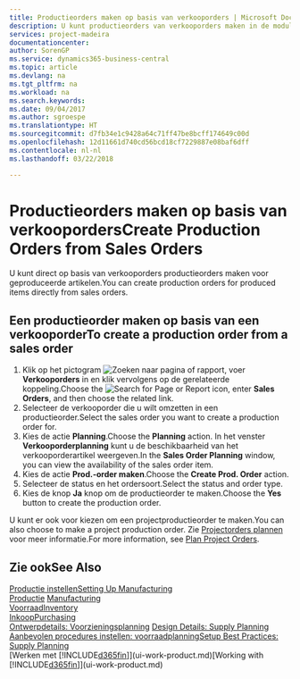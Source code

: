 ```yaml
---
title: Productieorders maken op basis van verkooporders | Microsoft Docs
description: U kunt productieorders van verkooporders maken in de module Verkoop & Marketing.
services: project-madeira
documentationcenter: 
author: SorenGP
ms.service: dynamics365-business-central
ms.topic: article
ms.devlang: na
ms.tgt_pltfrm: na
ms.workload: na
ms.search.keywords: 
ms.date: 09/04/2017
ms.author: sgroespe
ms.translationtype: HT
ms.sourcegitcommit: d7fb34e1c9428a64c71ff47be8bcff174649c00d
ms.openlocfilehash: 12d11661d740cd56bcd18cf7229887e08baf6dff
ms.contentlocale: nl-nl
ms.lasthandoff: 03/22/2018

---
```

# <a name="create-production-orders-from-sales-orders"></a><span data-ttu-id="cafd5-103">Productieorders maken op basis van verkooporders</span><span class="sxs-lookup"><span data-stu-id="cafd5-103">Create Production Orders from Sales Orders</span></span>
<span data-ttu-id="cafd5-104">U kunt direct op basis van verkooporders productieorders maken voor geproduceerde artikelen.</span><span class="sxs-lookup"><span data-stu-id="cafd5-104">You can create production orders for produced items directly from sales orders.</span></span>  

## <a name="to-create-a-production-order-from-a-sales-order"></a><span data-ttu-id="cafd5-105">Een productieorder maken op basis van een verkooporder</span><span class="sxs-lookup"><span data-stu-id="cafd5-105">To create a production order from a sales order</span></span>  

1.  <span data-ttu-id="cafd5-106">Klik op het pictogram ![Zoeken naar pagina of rapport](media/ui-search/search_small.png "pictogram Zoeken naar pagina of rapport"), voer **Verkooporders** in en klik vervolgens op de gerelateerde koppeling.</span><span class="sxs-lookup"><span data-stu-id="cafd5-106">Choose the ![Search for Page or Report](media/ui-search/search_small.png "Search for Page or Report icon") icon, enter **Sales Orders**, and then choose the related link.</span></span>  
2.  <span data-ttu-id="cafd5-107">Selecteer de verkooporder die u wilt omzetten in een productieorder.</span><span class="sxs-lookup"><span data-stu-id="cafd5-107">Select the sales order you want to create a production order for.</span></span>  
3.  <span data-ttu-id="cafd5-108">Kies de actie **Planning**.</span><span class="sxs-lookup"><span data-stu-id="cafd5-108">Choose the **Planning** action.</span></span> <span data-ttu-id="cafd5-109">In het venster **Verkooporderplanning** kunt u de beschikbaarheid van het verkooporderartikel weergeven.</span><span class="sxs-lookup"><span data-stu-id="cafd5-109">In the **Sales Order Planning** window, you can view the availability of the sales order item.</span></span>  
4.  <span data-ttu-id="cafd5-110">Kies de actie **Prod.-order maken**.</span><span class="sxs-lookup"><span data-stu-id="cafd5-110">Choose the **Create Prod. Order** action.</span></span>  
5.  <span data-ttu-id="cafd5-111">Selecteer de status en het ordersoort.</span><span class="sxs-lookup"><span data-stu-id="cafd5-111">Select the status and order type.</span></span>  
6.  <span data-ttu-id="cafd5-112">Kies de knop **Ja** knop om de productieorder te maken.</span><span class="sxs-lookup"><span data-stu-id="cafd5-112">Choose the **Yes** button to create the production order.</span></span>

<span data-ttu-id="cafd5-113">U kunt er ook voor kiezen om een projectproductieorder te maken.</span><span class="sxs-lookup"><span data-stu-id="cafd5-113">You can also choose to make a project production order.</span></span> <span data-ttu-id="cafd5-114">Zie [Projectorders plannen](production-how-to-plan-project-orders.md) voor meer informatie.</span><span class="sxs-lookup"><span data-stu-id="cafd5-114">For more information, see [Plan Project Orders](production-how-to-plan-project-orders.md).</span></span>   

## <a name="see-also"></a><span data-ttu-id="cafd5-115">Zie ook</span><span class="sxs-lookup"><span data-stu-id="cafd5-115">See Also</span></span>  
[<span data-ttu-id="cafd5-116">Productie instellen</span><span class="sxs-lookup"><span data-stu-id="cafd5-116">Setting Up Manufacturing</span></span>](production-configure-production-processes.md)  
<span data-ttu-id="cafd5-117">[Productie](production-manage-manufacturing.md)  </span><span class="sxs-lookup"><span data-stu-id="cafd5-117">[Manufacturing](production-manage-manufacturing.md)  </span></span>  
[<span data-ttu-id="cafd5-118">Voorraad</span><span class="sxs-lookup"><span data-stu-id="cafd5-118">Inventory</span></span>](inventory-manage-inventory.md)  
[<span data-ttu-id="cafd5-119">Inkoop</span><span class="sxs-lookup"><span data-stu-id="cafd5-119">Purchasing</span></span>](purchasing-manage-purchasing.md)  
<span data-ttu-id="cafd5-120">[Ontwerpdetails: Voorzieningsplanning](design-details-supply-planning.md) </span><span class="sxs-lookup"><span data-stu-id="cafd5-120">[Design Details: Supply Planning](design-details-supply-planning.md) </span></span>  
[<span data-ttu-id="cafd5-121">Aanbevolen procedures instellen: voorraadplanning</span><span class="sxs-lookup"><span data-stu-id="cafd5-121">Setup Best Practices: Supply Planning</span></span>](setup-best-practices-supply-planning.md)  
<span data-ttu-id="cafd5-122">[Werken met [!INCLUDE[d365fin](includes/d365fin_md.md)]](ui-work-product.md)</span><span class="sxs-lookup"><span data-stu-id="cafd5-122">[Working with [!INCLUDE[d365fin](includes/d365fin_md.md)]](ui-work-product.md)</span></span>

